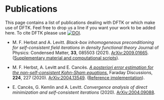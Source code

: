 # Publications

This page contains a list of publications
dealing with DFTK or which make use of DFTK.
Feel free to drop us a line if you want your work to be added here.
To cite DFTK please use
[![DOI](https://zenodo.org/badge/181734238.svg)](https://zenodo.org/badge/latestdoi/181734238).

- M. F. Herbst and A. Levitt.
  *Black-box inhomogeneous preconditioning for self-consistent field iterations in density functional theory*
  Journal of Physics: Condensed Matter, **33**, 085503 (2021).
  [ArXiv:2009.01665](https://arxiv.org/abs/2009.01665).
  ([Supplementary material and computational scripts](https://github.com/mfherbst/supporting-ldos-preconditioning/)).

- M. F. Herbst, A. Levitt and E. Cancès.
  [*A posteriori error estimation for the non-self-consistent Kohn-Sham equations.*](https://doi.org/10.1039/D0FD00048E)
  Faraday Discussions, **224**, 227 (2020).
  [ArXiv:2004.13549](https://arxiv.org/abs/2004.13549).
  ([Reference implementation](https://github.com/mfherbst/error-estimates-nonscf-kohn-sham)).

- E. Cancès, G. Kemlin and A. Levitt. *Convergence analysis of direct minimization and self-consistent iterations* (2020).
  [ArXiv:2004.09088](https://arxiv.org/abs/2004.09088).
